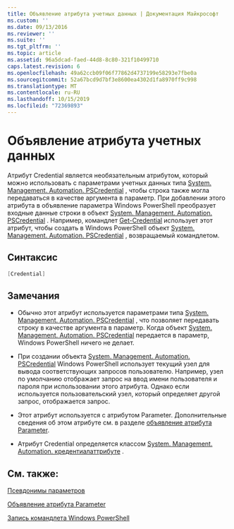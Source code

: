 ```yaml
---
title: Объявление атрибута учетных данных | Документация Майкрософт
ms.custom: ''
ms.date: 09/13/2016
ms.reviewer: ''
ms.suite: ''
ms.tgt_pltfrm: ''
ms.topic: article
ms.assetid: 96a5dcad-faed-44d8-8c80-321f10499710
caps.latest.revision: 6
ms.openlocfilehash: 49a62ccb09f06f77862d4737199e58293e7fbe0a
ms.sourcegitcommit: 52a67bcd9d7bf3e8600ea4302d1fa8970ff9c998
ms.translationtype: MT
ms.contentlocale: ru-RU
ms.lasthandoff: 10/15/2019
ms.locfileid: "72369893"
---
```

# <a name="credential-attribute-declaration"></a>Объявление атрибута учетных данных

Атрибут Credential является необязательным атрибутом, который можно использовать с параметрами учетных данных типа [System. Management. Automation. PSCredential](/dotnet/api/System.Management.Automation.PSCredential) , чтобы строка также могла передаваться в качестве аргумента в параметр. При добавлении этого атрибута в объявление параметра Windows PowerShell преобразует входные данные строки в объект [System. Management. Automation. PSCredential](/dotnet/api/System.Management.Automation.PSCredential) . Например, командлет [Get-Credential](/powershell/module/Microsoft.PowerShell.Security/Get-Credential) использует этот атрибут, чтобы создать в Windows PowerShell объект [System. Management. Automation. PSCredential](/dotnet/api/System.Management.Automation.PSCredential) , возвращаемый командлетом.

## <a name="syntax"></a>Синтаксис

```csharp
[Credential]
```

## <a name="remarks"></a>Замечания

- Обычно этот атрибут используется параметрами типа [System. Management. Automation. PSCredential](/dotnet/api/System.Management.Automation.PSCredential) , что позволяет передавать строку в качестве аргумента в параметр. Когда объект [System. Management. Automation. PSCredential](/dotnet/api/System.Management.Automation.PSCredential) передается в параметр, Windows PowerShell ничего не делает.

- При создании объекта [System. Management. Automation. PSCredential](/dotnet/api/System.Management.Automation.PSCredential) Windows PowerShell использует текущий узел для вывода соответствующих запросов пользователю. Например, узел по умолчанию отображает запрос на ввод имени пользователя и пароля при использовании этого атрибута. Однако если используется пользовательский узел, который определяет другой запрос, отображается запрос.

- Этот атрибут используется с атрибутом Parameter. Дополнительные сведения об этом атрибуте см. в разделе [объявление атрибута Parameter](./parameter-attribute-declaration.md).

- Атрибут Credential определяется классом [System. Management. Automation. кредентиалаттрибуте](/dotnet/api/System.Management.Automation.CredentialAttribute) .

## <a name="see-also"></a>См. также:

[Псевдонимы параметров](./parameter-aliases.md)

[Объявление атрибута Parameter](./parameter-attribute-declaration.md)

[Запись командлета Windows PowerShell](./writing-a-windows-powershell-cmdlet.md)
